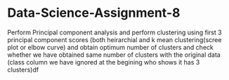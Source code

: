 # Data-Science-Assignment-8

Perform Principal component analysis and perform clustering using first 
3 principal component scores (both heirarchial and k mean clustering(scree plot or elbow curve) and obtain 
optimum number of clusters and check whether we have obtained same number of clusters with the original data 
(class column we have ignored at the begining who shows it has 3 clusters)df

